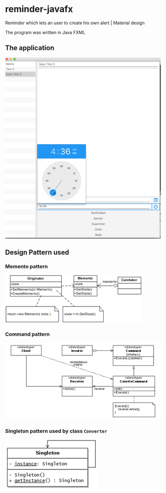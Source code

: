 # reminder-javafx

Reminder which lets an user to create his own alert | Material design

The program was written in Java FXML

## The application

![alt text](https://github.com/maxgfr/ReminderMax/blob/master/screen/capture1.png)

## Design Pattern used

### Memento pattern

![alt text](https://github.com/maxgfr/ReminderMax/blob/master/screen/memento.gif)

### Command pattern

![alt text](https://github.com/maxgfr/ReminderMax/blob/master/screen/command.png)

### Singleton pattern used by class `Converter`

![alt text](https://github.com/maxgfr/ReminderMax/blob/master/screen/singleton.png)
